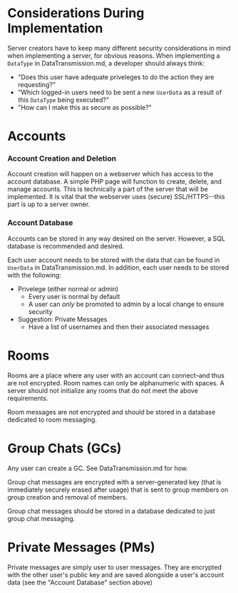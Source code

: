 # Considerations During Implementation
Server creators have to keep many different security considerations in mind when implementing a server, for obvious reasons. When implementing a `DataType` in DataTransmission.md, a developer should always think:
* "Does this user have adequate priveleges to do the action they are requesting?"
* "Which logged-in users need to be sent a new `UserData` as a result of this `DataType` being executed?"
* "How can I make this as secure as possible?"

# Accounts
### Account Creation and Deletion
Account creation will happen on a webserver which has access to the account database. A simple PHP page will function to create, delete, and manage accounts. This is technically a part of the server that will be implemented. It is vital that the webserver uses (secure) SSL/HTTPS--this part is up to a server owner.

### Account Database
Accounts can be stored in any way desired on the server. However, a SQL database is recommended and desired.

Each user account needs to be stored with the data that can be found in `UserData` in DataTransmission.md.
In addition, each user needs to be stored with the following:
* Privelege (either normal or admin)
  * Every user is normal by default
  * A user can *only* be promoted to admin by a local change to ensure security
* Suggestion: Private Messages
  * Have a list of usernames and then their associated messages

# Rooms
Rooms are a place where any user with an account can connect–and thus are not encrypted. Room names can only be alphanumeric with spaces. A server should not initialize any rooms that do not meet the above requirements.

Room messages are not encrypted and should be stored in a database dedicated to room messaging.

# Group Chats (GCs)
Any user can create a GC. See DataTransmission.md for how.

Group chat messages are encrypted with a server-generated key (that is immediately securely erased after usage) that is sent to group members on group creation and removal of members.

Group chat messages should be stored in a database dedicated to just group chat messaging.

# Private Messages (PMs)
Private messages are simply user to user messages. They are encrypted with the other user's public key and are saved alongside a user's account data (see the "Account Database" section above)
